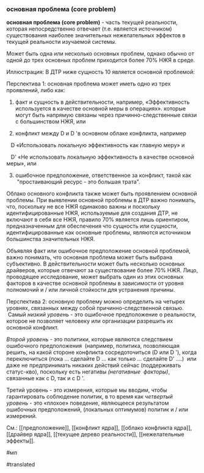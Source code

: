 ### основная проблема (core problem)

**основная проблема (core problem)** - часть текущей реальности, которая непосредственно отвечает (т.е. является источником) существования наиболее значительных нежелательных эффектов в текущей реальности изучаемой системы.

Может быть одна или несколько основных проблем, однако обычно от одной до трех основных проблем приходится более 70% НЖЯ в среде.

Иллюстрация: В ДТР ниже сущность 10 является основной проблемой:

Перспектива 1: основная проблема может иметь одно из трех проявлений, либо как:

1. факт и сущность в действительности, например, «Эффективность используется в качестве основной меры в операциях». которые могут быть напрямую связаны через причинно-следственные связи с большинством НЖЯ, или

2. конфликт между D и D \'в основном облаке конфликта, например

   D «Использовать локальную эффективность как главную меру» и

   D\' «Не использовать локальную эффективность в качестве основной меры», или

3. ошибочное предположение, ответственное за конфликт, такой как  "простаивающий ресурс - это большая трата".

Облако основного конфликта также может быть проявлением основной проблемы. При выявлении основной проблемы в ДТР важно понимать, что, поскольку не все НЖЯ одинаково важны и поскольку идентифицированные НЖЯ, используемые для создания ДТР, не включают в себя все НЖЯ, правило 70% является лишь ориентиром, предназначенным для обеспечения что сущность или сущности, идентифицированные как основные проблемы, являются источником большинства значительных НЖЯ.

Объявляя факт или ошибочное предположение основной проблемой, важно понимать, что основная проблема может быть выбрана субъективно. В действительности может быть несколько основных драйверов, которые отвечают за существование более 70% НЖЯ. Лицо, проводящее исследование, может выбрать один из этих основных факторов в качестве основной проблемы в зависимости от уровня полномочий и / или личной стойкости для устранения причины.

Перспектива 2: основную проблему можно определить на четырех уровнях, связанных между собой причинно-следственной связью.  Самый *низкий уровень* - это ошибочное предположение о реальности, которое не позволяет человеку или организации разрешить их основной конфликт.  

*Второй уровень* - это политики, которые являются следствием ошибочного предположения  (например, политика, позволяющая решить, на какой стороне конфликта сосредоточиться (D или D '), когда переключиться (пока \... сделайте D \... как только \... сделайте D' \....)  или даже не предпринимать никаких действий сейчас (поддерживать статус-кво), поскольку есть негативы *(негативные  факторы)*, связанные как с D, так и с D \'.  

Третий уровень - это измерения, которые мы вводим, чтобы гарантировать соблюдение политик, в то время как *четвертый уровень* - это «плохое» поведение, являющееся результатом ошибочных предположений, (локальных оптимумов) политик и / или измерений.

См.: [[предположение]], [[конфликт ядра]], [[облако конфликта ядра]], [[драйвер ядра]], [[текущее дерево реальности]], [[нежелательные эффекты]].

#мп

#translated
